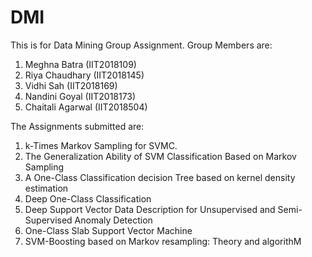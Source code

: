 # DMI
This is for Data Mining Group Assignment.
Group Members are:
1. Meghna Batra (IIT2018109)
2. Riya Chaudhary (IIT2018145)
3. Vidhi Sah (IIT2018169)
4. Nandini Goyal (IIT2018173)
5. Chaitali Agarwal (IIT2018504)

The Assignments submitted are:
1. k-Times Markov Sampling for SVMC.
2. The Generalization Ability of SVM Classification Based on Markov Sampling
3. A One-Class Classification decision Tree based on kernel density estimation
4. Deep One-Class Classification
5. Deep Support Vector Data Description for Unsupervised and Semi-Supervised Anomaly Detection
6. One-Class Slab Support Vector Machine
7. SVM-Boosting based on Markov resampling: Theory and algorithM
